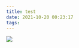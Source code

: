 ```yaml
---
title: test
date: 2021-10-20 00:23:17
tags:
---
```

![](https://camo.githubusercontent.com/a31123334bf8e89c331f67f0fb10a6f13ead147b17d44e4c8ea4ad6dc4c366a7/68747470733a2f2f75706c6f61642d696d616765732e6a69616e7368752e696f2f75706c6f61645f696d616765732f31383732323730372d306233343338613433386234356662322e706e673f696d6167654d6f6772322f6175746f2d6f7269656e742f7374726970253743696d61676556696577322f322f772f31323430)